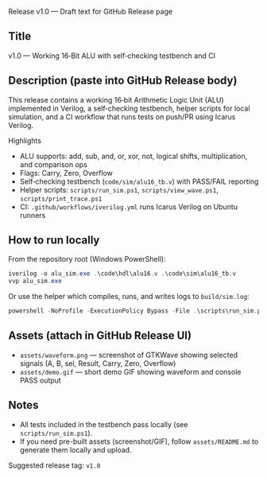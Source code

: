 Release v1.0 — Draft text for GitHub Release page

Title
-----
v1.0 — Working 16‑Bit ALU with self‑checking testbench and CI

Description (paste into GitHub Release body)
-------------------------------------------
This release contains a working 16‑bit Arithmetic Logic Unit (ALU) implemented in Verilog, a self‑checking testbench, helper scripts for local simulation, and a CI workflow that runs tests on push/PR using Icarus Verilog.

Highlights
- ALU supports: add, sub, and, or, xor, not, logical shifts, multiplication, and comparison ops
- Flags: Carry, Zero, Overflow
- Self‑checking testbench (`code/sim/alu16_tb.v`) with PASS/FAIL reporting
- Helper scripts: `scripts/run_sim.ps1`, `scripts/view_wave.ps1`, `scripts/print_trace.ps1`
- CI: `.github/workflows/iverilog.yml` runs Icarus Verilog on Ubuntu runners

How to run locally
-------------------
From the repository root (Windows PowerShell):

```powershell
iverilog -o alu_sim.exe .\code\hdl\alu16.v .\code\sim\alu16_tb.v
vvp alu_sim.exe
```

Or use the helper which compiles, runs, and writes logs to `build/sim.log`:

```powershell
powershell -NoProfile -ExecutionPolicy Bypass -File .\scripts\run_sim.ps1
```

Assets (attach in GitHub Release UI)
-----------------------------------
- `assets/waveform.png` — screenshot of GTKWave showing selected signals (A, B, sel, Result, Carry, Zero, Overflow)
- `assets/demo.gif` — short demo GIF showing waveform and console PASS output

Notes
-----
- All tests included in the testbench pass locally (see `scripts/run_sim.ps1`).
- If you need pre-built assets (screenshot/GIF), follow `assets/README.md` to generate them locally and upload.

Suggested release tag: `v1.0`
